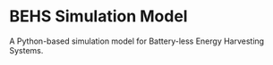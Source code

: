 # BEHS Simulation Model

A Python-based simulation model for Battery-less Energy Harvesting Systems.
